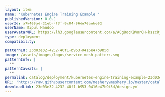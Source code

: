 ```yaml
---
layout: item
name: 'Kubernetes Engine Training Example '
publishedVersion: 0.0.1
userId: a7b465ad-21eb-4f3f-9c84-56de76aebe62
userName: Ripul Handoo
userAvatarURL: https://lh3.googleusercontent.com/a/ACg8ocKBVmrCH-kszcRj5jpdBR53K1-E7YPUd3-kFmRFGGRN=s96-c
type: deployment
compatibility:

patternId: 23d03e32-4232-40f1-b953-0416e47b9b5d
image: /assets/images/logos/service-mesh-pattern.svg
patternInfo: |
  ""
patternCaveats: |
  ""
permalink: catalog/deployment/kubernetes-engine-training-example-23d03e32-4232-40f1-b953-0416e47b9b5d.html
URL: 'https://raw.githubusercontent.com/meshery/meshery.io/master/catalog/23d03e32-4232-40f1-b953-0416e47b9b5d/0.0.1/design.yml'
downloadLink: 23d03e32-4232-40f1-b953-0416e47b9b5d/design.yml
---
```


